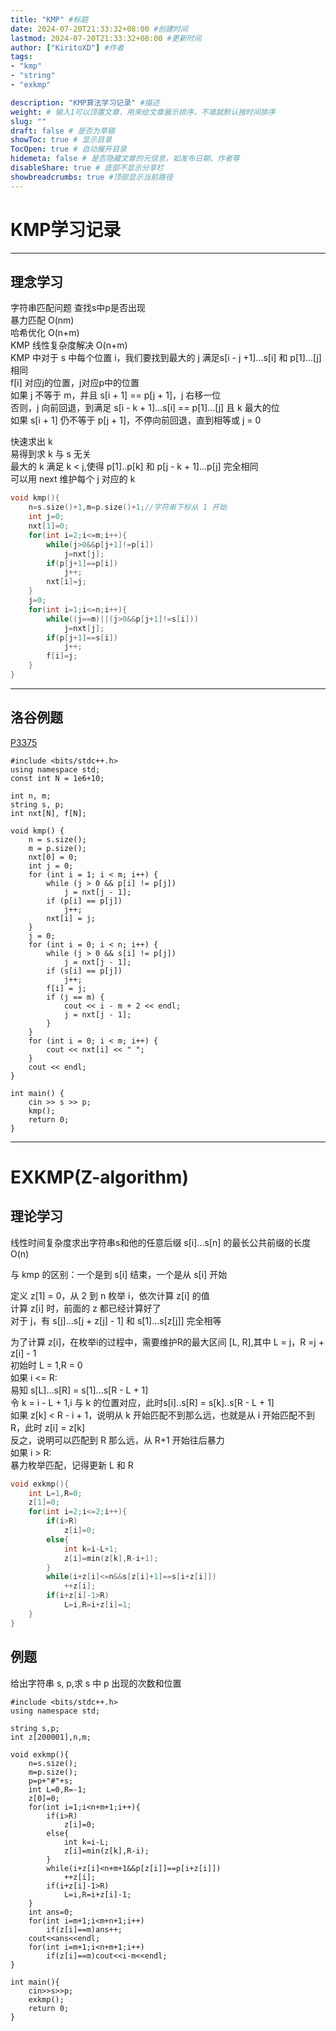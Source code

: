 ```yaml
---
title: "KMP" #标题
date: 2024-07-20T21:33:32+08:00 #创建时间
lastmod: 2024-07-20T21:33:32+08:00 #更新时间
author: ["KiritoXD"] #作者
tags: 
- "kmp"
- "string"
- "exkmp"

description: "KMP算法学习记录" #描述
weight: # 输入1可以顶置文章，用来给文章展示排序，不填就默认按时间排序
slug: ""
draft: false # 是否为草稿
showToc: true # 显示目录
TocOpen: true # 自动展开目录
hidemeta: false # 是否隐藏文章的元信息，如发布日期、作者等
disableShare: true # 底部不显示分享栏
showbreadcrumbs: true #顶部显示当前路径
---
```


# KMP学习记录
---
## 理念学习

字符串匹配问题 查找s中p是否出现  
暴力匹配 O(nm)  
哈希优化 O(n+m)  
KMP 线性复杂度解决 O(n+m)  
KMP 中对于 s 中每个位置 i，我们要找到最大的 j 满足s[i - j +1]...s[i] 和 p[1]...[j] 相同  
f[i] 对应j的位置，j对应p中的位置  
如果 j 不等于 m，并且 s[i + 1] == p[j + 1]，j 右移一位  
否则，j 向前回退，到满足 s[i - k + 1]...s[i] == p[1]...[j] 且 k 最大的位  
如果 s[i + 1] 仍不等于 p[j + 1]，不停向前回退，直到相等或 j = 0  

快速求出 k  
易得到求 k 与 s 无关  
最大的 k 满足 k < j,使得 p[1]..p[k] 和 p[j - k + 1]...p[j] 完全相同  
可以用 next 维护每个 j 对应的 k  

```c
void kmp(){
    n=s.size()+1,m=p.size()+1;//字符串下标从 1 开始
    int j=0;
    nxt[1]=0;
    for(int i=2;i<=m;i++){
        while(j>0&&p[j+1]!=p[i])
            j=nxt[j];
        if(p[j+1]==p[i])
            j++;
        nxt[i]=j;
    }
    j=0;
    for(int i=1;i<=n;i++){
        while((j==m)||(j>0&&p[j+1]!=s[i]))
            j=nxt[j];
        if(p[j+1]==s[i])
            j++;
        f[i]=j;
    }
}
```
---
## 洛谷例题

[P3375](https://www.luogu.com.cn/problem/P3375 "P3375 【模板】KMP")



```
#include <bits/stdc++.h>
using namespace std;
const int N = 1e6+10;

int n, m;
string s, p;
int nxt[N], f[N];

void kmp() {
    n = s.size();
    m = p.size();
    nxt[0] = 0;
    int j = 0;
    for (int i = 1; i < m; i++) {
        while (j > 0 && p[i] != p[j])
            j = nxt[j - 1];
        if (p[i] == p[j])
            j++;
        nxt[i] = j;
    }
    j = 0;
    for (int i = 0; i < n; i++) {
        while (j > 0 && s[i] != p[j])
            j = nxt[j - 1];
        if (s[i] == p[j])
            j++;
        f[i] = j;
        if (j == m) {
            cout << i - m + 2 << endl;
            j = nxt[j - 1];
        }
    }
    for (int i = 0; i < m; i++) {
        cout << nxt[i] << " ";
    }
    cout << endl;
}

int main() {
    cin >> s >> p;
    kmp();
    return 0;
}
```
---
# EXKMP(Z-algorithm)

## 理论学习 

线性时间复杂度求出字符串s和他的任意后缀 s[i]...s[n] 的最长公共前缀的长度 O(n)  

与 kmp 的区别：一个是到 s[i] 结束，一个是从 s[i] 开始  

定义 z[1] = 0，从 2 到 n 枚举 i，依次计算 z[i] 的值  
计算 z[i] 时，前面的 z 都已经计算好了  
对于 j，有 s[j]...s[j + z[j] - 1] 和 s[1]...s[z[j]] 完全相等  

为了计算 z[i]，在枚举i的过程中，需要维护R的最大区间 [L, R],其中 L = j，R =j + z[i] - 1  
初始时 L = 1,R = 0  
如果 i <= R:  
    易知 s[L]...s[R] = s[1]...s[R - L + 1]  
    令 k = i - L + 1,i 与 k 的位置对应，此时s[i]..s[R] = s[k]..s[R - L + 1]  
    如果 z[k] < R - i + 1，说明从 k 开始匹配不到那么远，也就是从 i 开始匹配不到 R，此时 z[i] = z[k]  
    反之，说明可以匹配到 R 那么远，从 R+1 开始往后暴力  
如果 i > R:  
    暴力枚举匹配，记得更新 L 和 R   

```c
void exkmp(){
    int L=1,R=0;
    z[1]=0;
    for(int i=2;i<=2;i++){
        if(i>R)
            z[i]=0;
        else{
            int k=i-L+1;
            z[i]=min(z[k],R-i+1);
        }
        while(i+z[i]<=n&&s[z[i]+1]==s[i+z[i]])
            ++z[i];
        if(i+z[i]-1>R)
            L=i,R=i+z[i]=1;
    }
}
```

## 例题
给出字符串 s, p,求 s 中 p 出现的次数和位置
```
#include <bits/stdc++.h>
using namespace std;

string s,p;
int z[200001],n,m;

void exkmp(){
    n=s.size();
    m=p.size();
    p=p+"#"+s;
    int L=0,R=-1;
    z[0]=0;
    for(int i=1;i<n+m+1;i++){
        if(i>R)
            z[i]=0;
        else{
            int k=i-L;
            z[i]=min(z[k],R-i);
        }
        while(i+z[i]<n+m+1&&p[z[i]]==p[i+z[i]])
            ++z[i];
        if(i+z[i]-1>R)
            L=i,R=i+z[i]-1;
    }
    int ans=0;
    for(int i=m+1;i<m+n+1;i++)
        if(z[i]==m)ans++;
    cout<<ans<<endl;
    for(int i=m+1;i<n+m+1;i++)
        if(z[i]==m)cout<<i-m<<endl;
}

int main(){
    cin>>s>>p;
    exkmp();
    return 0;
}
```